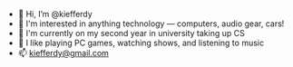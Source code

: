 - 👋 Hi, I’m @kiefferdy
- 👀 I'm interested in anything technology — computers, audio gear, cars!
- 🌱 I'm currently on my second year in university taking up CS
- 💞️ I like playing PC games, watching shows, and listening to music
- 📫 kiefferdy@gmail.com

<!---
kiefferdy/kiefferdy is a ✨ special ✨ repository because its `README.md` (this file) appears on your GitHub profile.
You can click the Preview link to take a look at your changes.
--->
